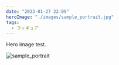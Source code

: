 ```yaml
---
date: "2023-01-27 22:09"
heroImage: "./images/sample_portrait.jpg"
tags:
  - フィギュア
---
```


Hero image test.

![sample_portrait](./images/sample_portrait.jpg)
